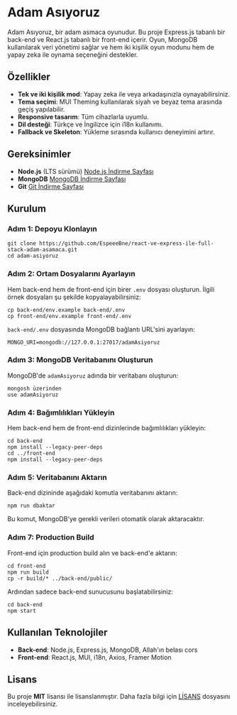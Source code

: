 # Adam Asıyoruz

Adam Asıyoruz, bir adam asmaca oyunudur. Bu proje Express.js tabanlı bir back-end ve React.js tabanlı bir front-end içerir. Oyun, MongoDB kullanılarak veri yönetimi sağlar ve hem iki kişilik oyun modunu hem de yapay zeka ile oynama seçeneğini destekler.

## Özellikler

- **Tek ve iki kişilik mod**: Yapay zeka ile veya arkadaşınızla oynayabilirsiniz.
- **Tema seçimi**: MUI Theming kullanılarak siyah ve beyaz tema arasında geçiş yapılabilir.
- **Responsive tasarım**: Tüm cihazlarla uyumlu.
- **Dil desteği**: Türkçe ve İngilizce için i18n kullanımı.
- **Fallback ve Skeleton**: Yükleme sırasında kullanıcı deneyimini artırır.

## Gereksinimler

- **Node.js** (LTS sürümü) [Node.js İndirme Sayfası](https://nodejs.org/)
- **MongoDB** [MongoDB İndirme Sayfası](https://www.mongodb.com/try/download/community)
- **Git** [Git İndirme Sayfası](https://git-scm.com/)

## Kurulum

### Adım 1: Depoyu Klonlayın

```
git clone https://github.com/EspeeeBne/react-ve-express-ile-full-stack-adam-asamaca.git
cd adam-asiyoruz
```

### Adım 2: Ortam Dosyalarını Ayarlayın

Hem back-end hem de front-end için birer `.env` dosyası oluşturun. İlgili örnek dosyaları şu şekilde kopyalayabilirsiniz:

```
cp back-end/env.example back-end/.env
cp front-end/env.example front-end/.env
```

`back-end/.env` dosyasında MongoDB bağlantı URL'sini ayarlayın:

```
MONGO_URI=mongodb://127.0.0.1:27017/adamAsiyoruz
```

### Adım 3: MongoDB Veritabanını Oluşturun

MongoDB'de `adamAsiyoruz` adında bir veritabanı oluşturun:

```
mongosh üzerinden
use adamAsiyoruz
```

### Adım 4: Bağımlılıkları Yükleyin

Hem back-end hem de front-end dizinlerinde bağımlılıkları yükleyin:

```
cd back-end
npm install --legacy-peer-deps
cd ../front-end
npm install --legacy-peer-deps
```

### Adım 5: Veritabanını Aktarın

Back-end dizininde aşağıdaki komutla veritabanını aktarın:

```
npm run dbaktar
```

Bu komut, MongoDB'ye gerekli verileri otomatik olarak aktaracaktır.

### Adım 7: Production Build

Front-end için production build alın ve back-end'e aktarın:

```
cd front-end
npm run build
cp -r build/* ../back-end/public/
```

Ardından sadece back-end sunucusunu başlatabilirsiniz:

```
cd back-end
npm start
```

## Kullanılan Teknolojiler

- **Back-end**: Node.js, Express.js, MongoDB, Allah'ın belası cors
- **Front-end**: React.js, MUI, i18n, Axios, Framer Motion

## Lisans

Bu proje **MIT** lisansı ile lisanslanmıştır. Daha fazla bilgi için [LİSANS](./LICENSE) dosyasını inceleyebilirsiniz.
